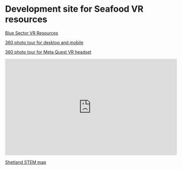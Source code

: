 # Development site for Seafood VR resources

<a href="forge/index.html">Blue Sector VR Resources</a>

<a href="marzipano/index.html">360 photo tour for desktop and mobile</a>

<a href="krpano/tour.html">360 photo tour for Meta Quest VR headset</a>

<iframe width="560" height="315" src="https://www.youtube.com/embed/f25jARuVQcw?si=2IOQQ1fO9AiagqwV" title="YouTube video player" frameborder="0" allow="accelerometer; autoplay; clipboard-write; encrypted-media; gyroscope; picture-in-picture; web-share" referrerpolicy="strict-origin-when-cross-origin" allowfullscreen></iframe>


<a href="stem/Shetland-STEM-map-from-calendar-20aug24.html">Shetland STEM map</a>
